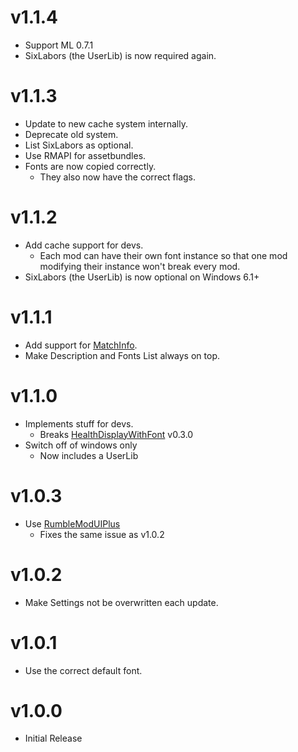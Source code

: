 # v1.1.4
- Support ML 0.7.1
- SixLabors (the UserLib) is now required again.

# v1.1.3
- Update to new cache system internally.
- Deprecate old system.
- List SixLabors as optional.
- Use RMAPI for assetbundles.
- Fonts are now copied correctly.
    - They also now have the correct flags.

# v1.1.2
- Add cache support for devs.
    - Each mod can have their own font instance so that one mod modifying their instance won't break every mod.
- SixLabors (the UserLib) is now optional on Windows 6.1+

# v1.1.1
- Add support for [MatchInfo](https://thunderstore.io/c/rumble/p/UlvakSkillz/MatchInfo).
- Make Description and Fonts List always on top.

# v1.1.0
- Implements stuff for devs.
    - Breaks [HealthDisplayWithFont](https://thunderstore.io/c/rumble/p/ninjaguardian/HealthDisplayWithFont) v0.3.0
- Switch off of windows only
    - Now includes a UserLib

# v1.0.3
- Use [RumbleModUIPlus](https://thunderstore.io/c/rumble/p/ninjaguardian/RumbleModUIPlus)
    - Fixes the same issue as v1.0.2

# v1.0.2
- Make Settings not be overwritten each update.

# v1.0.1
- Use the correct default font.

# v1.0.0
- Initial Release

